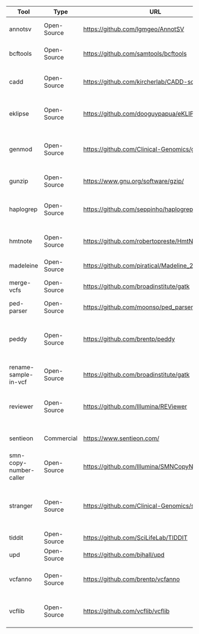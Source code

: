 Tool                   | Type        | URL                                             | External contact                                         | Internal contact                      | Short description
-----------------------|-------------|-------------------------------------------------|----------------------------------------------------------|---------------------------------------|----------------------------------------------------
annotsv                | Open-Source | https://github.com/lgmgeo/AnnotSV               | https://github.com/lgmgeo/AnnotSV/issues                 | Place Holder (place.holder@email.com) | Annotation and Ranking of Structural variants
bcftools               | Open-Source | https://github.com/samtools/bcftools            | https://github.com/samtools/bcftools/issues              | Place Holder (place.holder@email.com) | Variant calling and manipulating files in VCF/BCF format
cadd                   | Open-Source | https://github.com/kircherlab/CADD-scripts      | https://github.com/kircherlab/CADD-scripts/issues        | Place Holder (place.holder@email.com) | Score the deleteriousness of SNV and indels in human genome
eklipse                | Open-Source | https://github.com/dooguypapua/eKLIPse          | https://github.com/dooguypapua/eKLIPse/issues            | Place Holder (place.holder@email.com) | Detection and quantification of mitochondrial DNA deletions
genmod                 | Open-Source | https://github.com/Clinical-Genomics/genmod     | https://github.com/Clinical-Genomics/genmod/issues       | Place Holder (place.holder@email.com) | Annotate models of genetic inheritance patterns in variant files
gunzip                 | Open-Source | https://www.gnu.org/software/gzip/              | bug-gzip@gnu.org                                         | Place Holder (place.holder@email.com) | Popular data compression program
haplogrep              | Open-Source | https://github.com/seppinho/haplogrep-cmd       | https://github.com/seppinho/haplogrep-cmd/issues         | Place Holder (place.holder@email.com) | mtDNA haplogroup classification. Supporting rCRS and RSRS.
hmtnote                | Open-Source | https://github.com/robertopreste/HmtNote        | https://github.com/robertopreste/HmtNote/issues          | Place Holder (place.holder@email.com) | Human mitochondrial variants annotation using HmtVar
madeleine              | Open-Source | https://github.com/piratical/Madeline_2.0_PDE   | https://github.com/piratical/Madeline_2.0_PDE/issues     | Place Holder (place.holder@email.com) | Pedigree drawing program
merge-vcfs             | Open-Source | https://github.com/broadinstitute/gatk          | https://github.com/broadinstitute/gatk/issues            | Place Holder (place.holder@email.com) | Combines multiple variant files into a single variant file
ped-parser             | Open-Source | https://github.com/moonso/ped_parser            | https://github.com/moonso/ped_parser/issues              | Place Holder (place.holder@email.com) | Parse pedigree files
peddy                  | Open-Source | https://github.com/brentp/peddy                 | https://github.com/brentp/peddy/issues                   | Place Holder (place.holder@email.com) | genotype :: ped correspondence check, ancestry check, sex check. directly, quickly on VCF
rename-sample-in-vcf   | Open-Source | https://github.com/broadinstitute/gatk          | https://github.com/broadinstitute/gatk/issues            | Place Holder (place.holder@email.com) | Rename a sample in either a VCF or BCF file
reviewer               | Open-Source | https://github.com/Illumina/REViewer            | https://github.com/Illumina/REViewer/issues              | Place Holder (place.holder@email.com) | Visualize alignments of reads in regions containing tandem repeats
sentieon               | Commercial  | https://www.sentieon.com/                       | https://www.sentieon.com/                                | Place Holder (place.holder@email.com) | Suite of bioinformatics analysis tools
smn-copy-number-caller | Open-Source | https://github.com/Illumina/SMNCopyNumberCaller | https://github.com/Illumina/SMNCopyNumberCaller/issues   | Place Holder (place.holder@email.com) | Copy number caller for SMN1 and SMN2
stranger               | Open-Source | https://github.com/Clinical-Genomics/stranger   | https://github.com/Clinical-Genomics/stranger/issues     | Place Holder (place.holder@email.com) | Annotate outfiles from ExpansionHunter with the pathologic implications of the repeat
tiddit                 | Open-Source | https://github.com/SciLifeLab/TIDDIT            | https://github.com/SciLifeLab/TIDDIT/issues              | Place Holder (place.holder@email.com) | TIDDIT - structural variant calling
upd                    | Open-Source | https://github.com/bjhall/upd                   | https://github.com/bjhall/upd/issues                     | Place Holder (place.holder@email.com) | Basic UPD caller
vcfanno                | Open-Source | https://github.com/brentp/vcfanno               | https://github.com/brentp/vcfanno/issues                 | Place Holder (place.holder@email.com) | Annotate a VCF with other VCFs/BEDs/tabixed files
vcflib                 | Open-Source | https://github.com/vcflib/vcflib                | https://github.com/vcflib/vcflib/issues                  | Place Holder (place.holder@email.com) | Parse and manipulate VCF files with python and zig bindings
